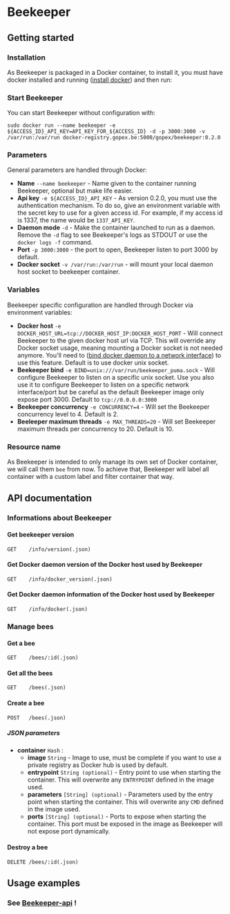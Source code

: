 Beekeeper
=========

Getting started
---------------

### Installation

As Beekeeper is packaged in a Docker container, to install it, you must have docker installed and running ([install docker](https://docs.docker.com/installation/#installation)) and then run:

### Start Beekeeper

You can start Beekeeper without configuration with:

```shell
sudo docker run --name beekeeper -e ${ACCESS_ID}_API_KEY=API_KEY_FOR_${ACCESS_ID} -d -p 3000:3000 -v /var/run:/var/run docker-registry.gopex.be:5000/gopex/beekeeper:0.2.0
```


### Parameters

General parameters are handled through Docker:

- __Name__ `--name beekeeper` - Name given to the container running Beekeeper, optional but make life easier.
- __Api key__ `-e ${ACCESS_ID}_API_KEY` - As version 0.2.0, you must use the authentication mechanism. To do so, give an environment variable with the secret key to use for a given access id. For example, if my access id is 1337, the name would be `1337_API_KEY`.
- __Daemon mode__ `-d` - Make the container launched to run as a daemon. Remove the `-d` flag to see Beekeeper's logs as STDOUT or use the `docker logs -f` command.
- __Port__ `-p 3000:3000` - the port to open, Beekeeper listen to port 3000 by default.
- __Docker socket__ `-v /var/run:/var/run` - will mount your local daemon host socket to beekeeper container.

### Variables

Beekeeper specific configuration are handled through Docker via environment variables:

- __Docker host__ `-e DOCKER_HOST_URL=tcp://DOCKER_HOST_IP:DOCKER_HOST_PORT` - Will connect Beekeeper to the given docker host url via TCP. This will override any Docker socket usage, meaning mounting a Docker socket is not needed anymore. You'll need to ([bind docker daemon to a network interface](https://docs.docker.com/engine/quickstart/#bind-docker-to-another-host-port-or-a-unix-socket)) to use this feature. Default is to use docker unix socket.
- __Beekeeper bind__ `-e BIND=unix:///var/run/beekeeper_puma.sock` - Will configure Beekeeper to listen on a specific unix socket. Use you also use it to configure Beekeeper to listen on a specific network interface/port but be careful as the default Beekeeper image only expose port 3000. Default to `tcp://0.0.0.0:3000`
- __Beekeeper concurrency__ `-e CONCURRENCY=4` - Will set the Beekeeper concurrency level to 4. Default is 2.
- __Beeleeper maximum threads__ `-e MAX_THREADS=20` - Will set Beekeeper maximum threads per concurrency to 20. Default is 10.

### Resource name

As Beekeeper is intended to only manage its own set of Docker container, we will call them `bee` from now. To achieve that, Beekeeper will label all container with a custom label and filter container that way.

API documentation
-----------------

### Informations about Beekeeper

#### Get beekeeper version
`GET    /info/version(.json)`

#### Get Docker daemon version of the Docker host used by Beekeeper
`GET    /info/docker_version(.json)`

#### Get Docker daemon information of the Docker host used by Beekeeper
`GET    /info/docker(.json)`

### Manage bees

#### Get a bee
`GET    /bees/:id(.json)`

#### Get all the bees
`GET    /bees(.json)`

#### Create a bee
`POST   /bees(.json)`

##### JSON parameters
- __container__ `Hash` :
    - __image__ `String` - Image to use, must be complete if you want to use a private registry as Docker hub is used by default.
    - __entrypoint__ `String (optional)` - Entry point to use when starting the container. This will overwrite any `ENTRYPOINT` defined in the image used.
    - __parameters__ `[String] (optional)` - Parameters used by the entry point when starting the container. This will overwrite any `CMD` defined in the image used.
    - __ports__ `[String] (optional)` - Ports to expose when starting the container. This port must be exposed in the image as Beekeeper will not expose port dynamically.

#### Destroy a bee
`DELETE /bees/:id(.json)`

Usage examples
--------------

### See [Beekeeper-api](https://bitbucket.org/gopex/beekeeper-api) !
